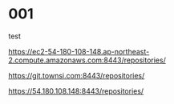 # 001
test

https://ec2-54-180-108-148.ap-northeast-2.compute.amazonaws.com:8443/repositories/


https://git.townsi.com:8443/repositories/

https://54.180.108.148:8443/repositories/

